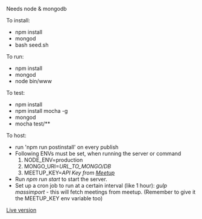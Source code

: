 Needs node & mongodb

To install:

* npm install
* mongod
* bash seed.sh

To run:

* npm install
* mongod
* node bin/www

To test:

* npm install
* npm install mocha -g
* mongod
* mocha test/**

To host:
* run 'npm run postinstall' on every publish
* Following ENVs must be set, when running the server or command
  1. NODE_ENV=production
  2. MONGO_URI=*URL_TO_MONGO/DB*
  3. MEETUP_KEY=*API Key from [Meetup](https://secure.meetup.com/meetup_api/key/)*
* Run *npm run start* to start the server.
* Set up a cron job to run at a certain interval (like 1 hour): *gulp massimport* - this will fetch meetings from meetup. (Remember to give it the MEETUP_KEY env variable too)

[Live version](https://devdk-hub-api.herokuapp.com/)

